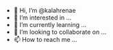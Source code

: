 - 👋 Hi, I’m @kalahrenae
- 👀 I’m interested in ...
- 🌱 I’m currently learning ...
- 💞️ I’m looking to collaborate on ...
- 📫 How to reach me ...

<!---
kalahrenae/kalahrenae is a ✨ special ✨ repository because its `README.md` (this file) appears on your GitHub profile.
You can click the Preview link to take a look at your changes.
--->

